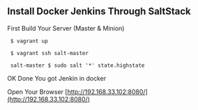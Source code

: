 ## Install Docker Jenkins Through SaltStack

First Build Your Server (Master & Minion)

` $ vagrant up`

` $ vagrant ssh salt-master`

` salt-master $ sudo salt '*' state.highstate`

OK Done You got Jenkin in docker 

Open Your Browser [http://192.168.33.102:8080/](http://192.168.33.102:8080/)


